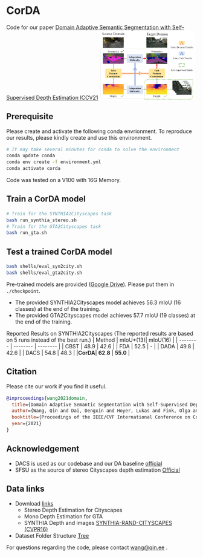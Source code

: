 # CorDA
Code for our paper [Domain Adaptive Semantic Segmentation with Self-Supervised Depth Estimation ICCV21](http://arxiv.org/abs/2104.13613) 
<img src="./extra/fig.png" alt="alt text" width="50%" height="50%">

## Prerequisite
Please create and activate the following conda envrionment. To reproduce our results, please kindly create and use this environment.
```bash
# It may take several minutes for conda to solve the environment
conda update conda
conda env create -f environment.yml
conda activate corda 
```
Code was tested on a V100 with 16G Memory. 

## Train a CorDA model
```bash
# Train for the SYNTHIA2Cityscapes task
bash run_synthia_stereo.sh
# Train for the GTA2Cityscapes task
bash run_gta.sh
```

## Test a trained CorDA model
```bash
bash shells/eval_syn2city.sh 
bash shells/eval_gta2city.sh
```
Pre-trained models are provided ([Google Drive](https://drive.google.com/file/d/1yYV5O7In2sgYKA9cY8-12p9VdyWtRuFH/view?usp=sharing)). Please put them in `./checkpoint`. 

+ The provided SYNTHIA2Cityscapes model achieves 56.3 mIoU (16 classes) at the end of the training. 
+ The provided GTA2Cityscapes model achieves 57.7 mIoU (19 classes) at the end of the training.

Reported Results on SYNTHIA2Cityscapes (The reported results are based on 5 runs instead of the best run.)
| Method | mIoU*(13)| mIoU(16) |
| -------- | -------- | -------- |
|  CBST   | 48.9   | 42.6     |
|  FDA    | 52.5   | -        |
|  DADA   | 49.8   | 42.6     |
|  DACS   | 54.8   | 48.3     |
|**CorDA**| **62.8**   | **55.0**     |

## Citation
Please cite our work if you find it useful.
```bibtex
@inproceedings{wang2021domain,
  title={Domain Adaptive Semantic Segmentation with Self-Supervised Depth Estimation},
  author={Wang, Qin and Dai, Dengxin and Hoyer, Lukas and Fink, Olga and Van Gool, Luc},
  booktitle={Proceedings of the IEEE/CVF International Conference on Computer Vision},
  year={2021}
}
```

## Acknowledgement 
+ DACS is used as our codebase and  our DA baseline [official](https://github.com/vikolss/DACS) 
+ SFSU as the source of stereo Cityscapes depth estimation [Official](https://people.ee.ethz.ch/~csakarid/SFSU_synthetic/) 

## Data links
+ Download [links](https://qin.ee/depth/) 
    + Stereo Depth Estimation for Cityscapes
    + Mono Depth Estimation for GTA
    + SYNTHIA Depth and images [SYNTHIA-RAND-CITYSCAPES (CVPR16)
](http://synthia-dataset.net/downloads/)
+ Dataset Folder Structure [Tree](./extra/data_tree)


For questions regarding the code, please contact wang@qin.ee .
